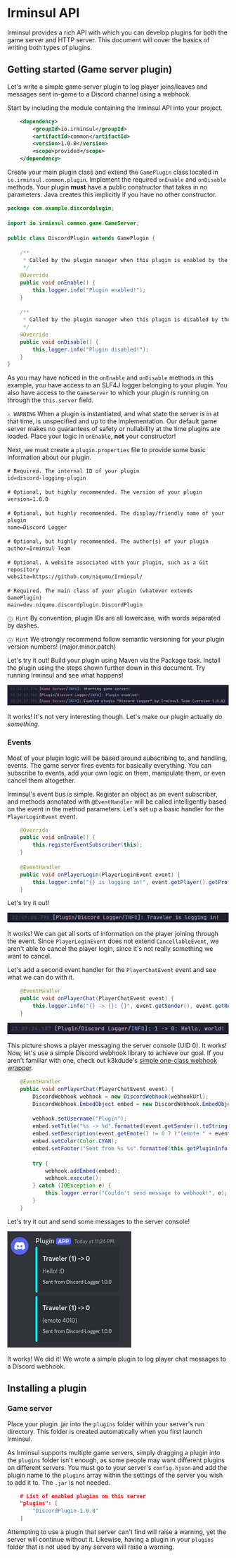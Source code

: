 # Irminsul API

Irminsul provides a rich API with which you can develop plugins for both the game server and HTTP server.
This document will cover the basics of writing both types of plugins.

## Getting started (Game server plugin)

Let's write a simple game server plugin to log player joins/leaves and messages sent in-game to a Discord channel 
using a webhook.

Start by including the module containing the Irminsul API into your project.

```xml
    <dependency>
        <groupId>io.irminsul</groupId>
        <artifactId>common</artifactId>
        <version>1.0.0</version>
        <scope>provided</scope> 
    </dependency>
```

Create your main plugin class and extend the `GamePlugin` class located in `io.irminsul.common.plugin`. Implement the
required `onEnable` and `onDisable` methods. Your plugin **must** have a public constructor that takes in no parameters. 
Java creates this implicitly if you have no other constructor.

```java
package com.example.discordplugin;

import io.irminsul.common.game.GameServer;

public class DiscordPlugin extends GamePlugin {
    
    /**
     * Called by the plugin manager when this plugin is enabled by the server
     */
    @Override
    public void onEnable() {
        this.logger.info("Plugin enabled!");
    }

    /**
     * Called by the plugin manager when this plugin is disabled by the server
     */
    @Override
    public void onDisable() {
        this.logger.info("Plugin disabled!");
    }
}
```

As you may have noticed in the `onEnable` and `onDisable` methods in this example, you have access to an SLF4J logger
belonging to your plugin. You also have access to the `GameServer` to which your plugin is running on through the
`this.server` field.

` ⚠️ WARNING ` When a plugin is instantiated, and what state the server is in at that time, is unspecified and up to
the implementation. Our default game server makes no guarantees of safety or nullability at the time plugins are loaded.
Place your logic in `onEnable`, **not** your constructor!

Next, we must create a `plugin.properties` file to provide some basic information about our plugin.

```properties
# Required. The internal ID of your plugin
id=discord-logging-plugin

# Optional, but highly recommended. The version of your plugin
version=1.0.0

# Optional, but highly recommended. The display/friendly name of your plugin
name=Discord Logger

# Optional, but highly recommended. The author(s) of your plugin
author=Irminsul Team

# Optional. A website associated with your plugin, such as a Git repository
website=https://github.com/niqumu/Irminsul/

# Required. The main class of your plugin (whatever extends GamePlugin)
main=dev.niqumu.discordplugin.DiscordPlugin
```

` ⓘ Hint ` By convention, plugin IDs are all lowercase, with words separated by dashes.

` ⓘ Hint ` We strongly recommend follow semantic versioning for your plugin version numbers! (major.minor.patch)

Let's try it out! Build your plugin using Maven via the Package task.  Install the plugin using the steps shown further 
down in this document. Try running Irminsul and see what happens!

<img src="img/ApiFigure1.png" alt="A screenshot of our plugin logging a message to the server">

It works! It's not very interesting though. Let's make our plugin actually *do something*.

### Events

Most of your plugin logic will be based around subscribing to, and handling, events. The game server fires events for
basically everything. You can subscribe to events, add your own logic on them, manipulate them, or even cancel them 
altogether.

Irminsul's event bus is simple. Register an object as an event subscriber, and methods annotated with `@EventHandler`
will be called intelligently based on the event in the method parameters. Let's set up a basic handler for the
`PlayerLoginEvent` event.

```java
    @Override
    public void onEnable() {
        this.registerEventSubscriber(this);
    }

    @EventHandler
    public void onPlayerLogin(PlayerLoginEvent event) {
        this.logger.info("{} is logging in!", event.getPlayer().getProfile().getNickname());
    }
```

Let's try it out!

<img src="img/ApiFigure2.png" alt="A screenshot of our plugin logging a message when a player joins the server">

It works! We can get all sorts of information on the player joining through the event. Since `PlayerLoginEvent` does
not extend `CancellableEvent`, we aren't able to cancel the player login, since it's not really something we want to 
cancel.

Let's add a second event handler for the `PlayerChatEvent` event and see what we can do with it.

```java
    @EventHandler
    public void onPlayerChat(PlayerChatEvent event) {
        this.logger.info("{} -> {}: {}", event.getSender(), event.getRecipient(), event.getText());
    }
```

<img src="img/ApiFigure3.png" alt="A screenshot of our plugin logging a message when a player message the server">

This picture shows a player messaging the server console (UID 0). It works! Now, let's use a simple Discord webhook
library to achieve our goal. If you aren't familiar with one, check out k3kdude's 
[simple one-class webhook wrapper](https://gist.github.com/k3kdude/fba6f6b37594eae3d6f9475330733bdb).

```java
    @EventHandler
    public void onPlayerChat(PlayerChatEvent event) {
        DiscordWebhook webhook = new DiscordWebhook(webhookUrl);
        DiscordWebhook.EmbedObject embed = new DiscordWebhook.EmbedObject();

        webhook.setUsername("Plugin");
        embed.setTitle("%s -> %d".formatted(event.getSender().toString(), event.getRecipient()));
        embed.setDescription(event.getEmote() != 0 ? ("(emote " + event.getEmote() + ")") : event.getText());
        embed.setColor(Color.CYAN);
        embed.setFooter("Sent from %s %s".formatted(this.getPluginInfo().getName(), this.getPluginInfo().getVersion()), "");

        try {
            webhook.addEmbed(embed);
            webhook.execute();
        } catch (IOException e) {
            this.logger.error("Couldn't send message to webhook!", e);
        }
    }
```

Let's try it out and send some messages to the server console!

<img src="img/ApiFigure4.png" alt="A screenshot of our plugin sending a message to a Discord webhook">

It works! We did it! We wrote a simple plugin to log player chat messages to a Discord webhook.

## Installing a plugin

### Game server

Place your plugin .jar into the `plugins` folder within your server's run directory. This folder is created 
automatically when you first launch Irminsul. 

As Irminsul supports multiple game servers, simply dragging a plugin into the `plugins` folder isn't enough, as some 
people may want different plugins on different servers. You must go to your server's `config.hjson` and add the plugin 
name to the `plugins` array within the settings of the server you wish to add it to. The `.jar` is not needed.

```json
    # List of enabled plugins on this server
    "plugins": [
        "DiscordPlugin-1.0.0"
    ]
```

Attempting to use a plugin that server can't find will raise a warning, yet the server will continue without it. 
Likewise, having a plugin in your `plugins` folder that is not used by any servers will raise a warning.